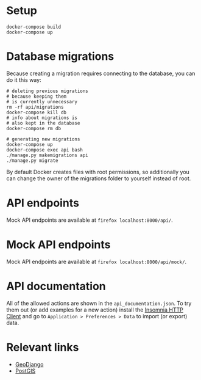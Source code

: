 # Setup
```
docker-compose build
docker-compose up
```

# Database migrations
Because creating a migration requires
connecting to the database, you can do it this way:
```
# deleting previous migrations
# because keeping them
# is currently unnecessary
rm -rf api/migrations
docker-compose kill db
# info about migrations is
# also kept in the database
docker-compose rm db

# generating new migrations
docker-compose up
docker-compose exec api bash
./manage.py makemigrations api
./manage.py migrate
```
By default Docker creates files with root permissions,
so additionally you can change the owner of the
migrations folder to yourself instead of root.

# API endpoints

Mock API endpoints are available at `firefox localhost:8000/api/`.

# Mock API endpoints

Mock API endpoints are available at `firefox localhost:8000/api/mock/`.

# API documentation

All of the allowed actions are shown in the `api_documentation.json`.
To try them out (or add examples for a new action) install the
[Insomnia HTTP Client](https://insomnia.rest/) and go to
`Application > Preferences > Data` to import (or export) data.

# Relevant links
- [GeoDjango](https://docs.djangoproject.com/en/3.0/ref/contrib/gis/)
- [PostGIS](https://postgis.net)
